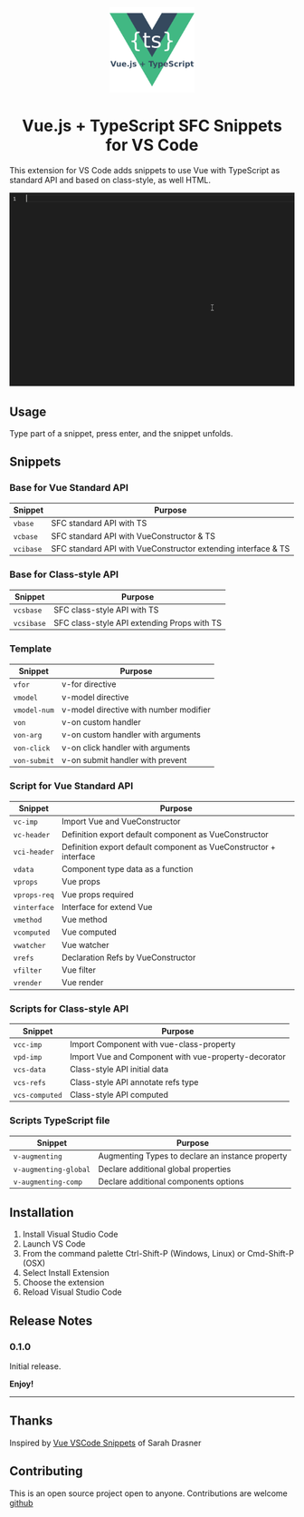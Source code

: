 <p align="center">
  <a href="#" rel="noopener" target="_blank"><img width="150" src="https://raw.githubusercontent.com/LissetteIbnz/vscode-vue-typescript-sfc-snippets/master/images/logo.png" alt="Vue.js + Typescript SFC Snippets logo"></a></p>
</p>

<h1 align="center">Vue.js + TypeScript SFC Snippets for VS Code</h1>

This extension for VS Code adds snippets to use Vue with TypeScript as standard API and based on class-style, as well HTML.

![SnippetDemo](https://raw.githubusercontent.com/LissetteIbnz/vscode-vue-typescript-sfc-snippets/master/images/vcibase.gif)

## Usage

Type part of a snippet, press enter, and the snippet unfolds.

## Snippets

### Base for Vue Standard API

| Snippet | Purpose                    |
| ------- | -------------------------- |
| `vbase` | SFC standard API with TS |
| `vcbase` | SFC standard API with VueConstructor & TS |
| `vcibase` | SFC standard API with VueConstructor extending interface & TS |

### Base for Class-style API

| Snippet | Purpose                    |
| ------- | -------------------------- |
| `vcsbase` | SFC class-style API with TS |
| `vcsibase` | SFC class-style API extending Props with TS |

### Template

| Snippet | Purpose                    |
| ------- | -------------------------- |
| `vfor` | v-for directive |
| `vmodel` | v-model directive |
| `vmodel-num` | v-model directive with number modifier |
| `von` | v-on custom handler |
| `von-arg` | v-on custom handler with arguments |
| `von-click` | v-on click handler with arguments |
| `von-submit` | v-on submit handler with prevent |

### Script for Vue Standard API

| Snippet | Purpose                    |
| ------- | -------------------------- |
| `vc-imp` | Import Vue and VueConstructor |
| `vc-header` | Definition export default component as VueConstructor |
| `vci-header` | Definition export default component as VueConstructor + interface |
| `vdata` | Component type data as a function |
| `vprops` | Vue props |
| `vprops-req` | Vue props required |
| `vinterface` | Interface for extend Vue |
| `vmethod` | Vue method |
| `vcomputed` | Vue computed |
| `vwatcher` | Vue watcher |
| `vrefs` | Declaration Refs by VueConstructor |
| `vfilter` | Vue filter |
| `vrender` | Vue render |

### Scripts for Class-style API

| Snippet | Purpose                    |
| ------- | -------------------------- |
| `vcc-imp` | Import Component with vue-class-property |
| `vpd-imp` | Import Vue and Component with vue-property-decorator |
| `vcs-data` | Class-style API initial data |
| `vcs-refs` | Class-style API annotate refs type |
| `vcs-computed` | Class-style API computed |

### Scripts TypeScript file

| Snippet | Purpose                    |
| ------- | -------------------------- |
| `v-augmenting` | Augmenting Types to declare an instance property |
| `v-augmenting-global` | Declare additional global properties |
| `v-augmenting-comp` | Declare additional components options |

## Installation

1. Install Visual Studio Code
2. Launch VS Code
3. From the command palette Ctrl-Shift-P (Windows, Linux) or Cmd-Shift-P (OSX)
4. Select Install Extension
5. Choose the extension
6. Reload Visual Studio Code

## Release Notes

### 0.1.0

Initial release.

**Enjoy!**

---

## Thanks

Inspired by [Vue VSCode Snippets](https://marketplace.visualstudio.com/items?itemName=sdras.vue-vscode-snippets) of Sarah Drasner

## Contributing

This is an open source project open to anyone. Contributions are welcome [github](https://github.com/LissetteIbnz/vscode-vue-typescript-sfc-snippets)
